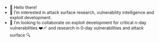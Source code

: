 - 👋 Hello there!
- 👀 I’m interested in attack surface research, vulnerability intelligence and exploit development. 
- 🌱 I’m looking to collaborate on exploit development for critical n-day vulnerabilities ❤️‍🩹 and research in 0-day vulnerabilities and attack surface 🔍 

<!---
yoryio/yoryio is a ✨ special ✨ repository because its `README.md` (this file) appears on your GitHub profile.
You can click the Preview link to take a look at your changes.
--->
